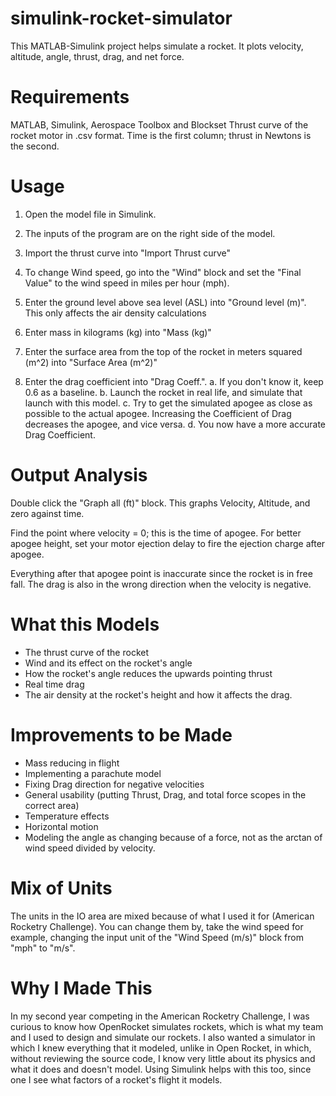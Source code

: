 # simulink-rocket-simulator
This MATLAB-Simulink project helps simulate a rocket. It plots velocity, altitude, angle, thrust, drag, and net force. 

# Requirements
MATLAB, Simulink, Aerospace Toolbox and Blockset
Thrust curve of the rocket motor in .csv format. Time is the first column; thrust in Newtons is the second.

# Usage
1. Open the model file in Simulink.

2. The inputs of the program are on the right side of the model.

3. Import the thrust curve into "Import Thrust curve"

4. To change Wind speed, go into the "Wind" block and set the "Final Value" to the wind speed in miles per hour (mph).

5. Enter the ground level above sea level (ASL) into "Ground level (m)". This only affects the air density calculations

6. Enter mass in kilograms (kg) into "Mass (kg)"

7. Enter the surface area from the top of the rocket in meters squared (m^2) into "Surface Area (m^2)"

8. Enter the drag coefficient into "Drag Coeff.". 
    a.  If you don't know it, keep 0.6 as a baseline.
    b.  Launch the rocket in real life, and simulate that launch with this model.
    c.  Try to get the simulated apogee as close as possible to the actual apogee. Increasing the Coefficient of Drag decreases the apogee, and vice versa.
    d.  You now have a more accurate Drag Coefficient.

# Output Analysis
Double click the "Graph all (ft)" block. This graphs Velocity, Altitude, and zero against time.

Find the point where velocity = 0; this is the time of apogee. For better apogee height, set your motor ejection delay to fire the ejection charge after apogee.

Everything after that apogee point is inaccurate since the rocket is in free fall. The drag is also in the wrong direction when the velocity is negative.

# What this Models
- The thrust curve of the rocket
- Wind and its effect on the rocket's angle
- How the rocket's angle reduces the upwards pointing thrust
- Real time drag
- The air density at the rocket's height and how it affects the drag.

# Improvements to be Made
- Mass reducing in flight
- Implementing a parachute model
- Fixing Drag direction for negative velocities
- General usability (putting Thrust, Drag, and total force scopes in the correct area)
- Temperature effects
- Horizontal motion
- Modeling the angle as changing because of a force, not as the arctan of wind speed divided by velocity.

# Mix of Units
The units in the IO area are mixed because of what I used it for (American Rocketry Challenge).
You can change them by, take the wind speed for example, changing the input unit of the "Wind Speed (m/s)" block from "mph" to "m/s".

# Why I Made This
In my second year competing in the American Rocketry Challenge, I was curious to know how OpenRocket simulates rockets, which is what my team and I used to design and simulate our rockets. I also wanted a simulator in which I knew everything that it modeled, unlike in Open Rocket, in which, without reviewing the source code, I know very little about its physics and what it does and doesn't model. Using Simulink helps with this too, since one I see what factors of a rocket's flight it models. 